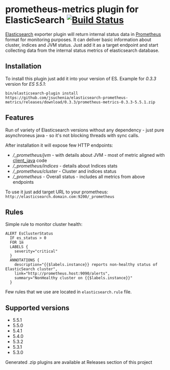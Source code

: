# prometheus-metrics plugin for ElasticSearch [![Build Status](https://travis-ci.org/jsuchenia/elasticsearch-prometheus-metrics.svg?branch=master)](https://travis-ci.org/jsuchenia/elasticsearch-prometheus-metrics)

[Elasticsearch](https://www.elastic.co/products/elasticsearch) exporter plugin will return internal status data in [Prometheus](https://prometheus.io) format for monitoring purposes. It can deliver basic information about cluster, indices and JVM status. Just add it as a target endpoint and start collecting data from the internal status metrics of elasticsearch database.

## Installation
To install this plugin just add it into your version of ES. Example for *0.3.3* version for *ES 5.5.1*:
```
bin/elasticsearch-plugin install https://github.com/jsuchenia/elasticsearch-prometheus-metrics/releases/download/0.3.3/prometheus-metrics-0.3.3-5.5.1.zip
```

## Features
Run of variety of Elasticsearch versions without any dependency - just pure asynchroneus java - so it's not blocking threads with sync calls.

After installation it will expose few HTTP endpoints:
* */_prometheus/jvm* - with details about JVM - most of metric aligned with [client_java](https://github.com/prometheus/client_java) code
* */_prometheus/indices* - details about Indices stats
* */_prometheus/cluster* - Cluster and indices status
* */_prometheus* - Overall status - includes all metrics from above endpoints

To use it just add target URL to your prometheus: `http://elasticsearch.domain.com:9200/_prometheus`

## Rules
Simple rule to monitor cluster health:
```
ALERT EsClusterStatus
  IF es_status > 0
  FOR 1m
  LABELS {
    severity="critical"
  }
  ANNOTATIONS {
    description="{{$labels.instance}} reports non-healthy status of ElasticSearch cluster",
    link="http://prometheus.host:9090/alerts",
    summary="NonHealthy cluster on {{$labels.instance}}"
  }
```
Few rules that we use are located in `elasticsearch.rule` file.

## Supported versions
* 5.5.1
* 5.5.0
* 5.4.1
* 5.4.0
* 5.3.2
* 5.3.1
* 5.3.0

Generated .zip plugins are available at Releases section of this project
